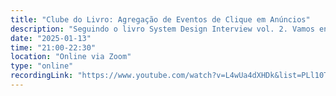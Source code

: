```yaml
---
title: "Clube do Livro: Agregação de Eventos de Clique em Anúncios"
description: "Seguindo o livro System Design Interview vol. 2. Vamos entrar no cap. 22 - Ad Click Event Aggregation"
date: "2025-01-13"
time: "21:00-22:30"
location: "Online via Zoom"
type: "online"
recordingLink: "https://www.youtube.com/watch?v=L4wUa4dXHDk&list=PLl10TyPY67JhWj4Inb0vsz9R-fR197Plg"
---
```

